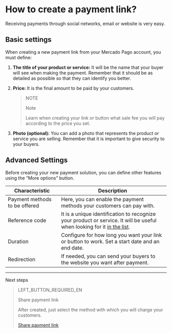 # How to create a payment link?

Receiving payments through social networks, email or website is very easy.

## Basic settings

When creating a new payment link from your Mercado Pago account, you must define:

1. **The title of your product or service:** It will be the name that your buyer will see when making the payment. Remember that it should be as detailed as possible so that they can identify you better.
2. **Price:** It is the final amount to be paid by your customers.

    > NOTE
    > 
    > Note
    > 
    > Learn when creating your link or button what sale fee you will pay according to the price you set.

3. **Photo (optional):** You can add a photo that represents the product or service you are selling. Remember that it is important to give security to your buyers.

## Advanced Settings
Before creating your new payment solution, you can define other features using the “More options” button.

**Characteristic** | **Description**
----------------- | -----------------
Payment methods to be offered | Here, you can enable the payment methods your customers can pay with.
Reference code | It is a unique identification to recognize your product or service. It will be useful when looking for it [in the list](https://www.mercadopago[FAKER][URL][DOMAIN]/tools/list).
Duration | Configure for how long you want your link or button to work. Set a start date and an end date.
Redirection | If needed, you can send your buyers to the website you want after payment.

---
Next steps
> LEFT_BUTTON_REQUIRED_EN
>
> Share payment link
>
> After created, just select the method with which you will charge your customers.
>
> [Share payment link](https://www.mercadopago[FAKER][URL][DOMAIN]/developers/en/guides/online-payments/payment-link/share-button)